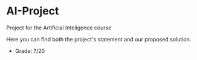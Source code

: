 # AI-Project

Project for the Artificial Inteligence course

Here you can find both the project's statement and our proposed solution.

- Grade: ?/20
